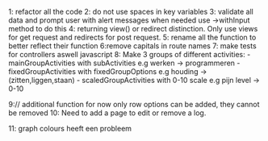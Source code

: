 1: refactor all the code
2: do not use spaces in key variables
3: validate all data and prompt user with alert messages when needed use ->withInput method to do this
4: returning view() or redirect distinction. Only use views for get request and redirects for post request.
5: rename all the function to better reflect their function
6:remove capitals in route names
7: make tests for controllers aswell javascript
8: Make 3 groups of different activities:
    - mainGroupActivities  with subActivities e.g werken -> programmeren
    - fixedGroupActivities with fixedGroupOptions e.g houding -> (zitten,liggen,staan)
    - scaledGroupActivities with 0-10 scale e.g pijn level -> 0-10

9:// additional function for now only row options can be added, they cannot be removed
10: Need to add a page to edit or remove a log.

11: graph colours heeft een probleem